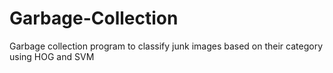 # Garbage-Collection
Garbage collection program to classify junk images based on their category using HOG and SVM
